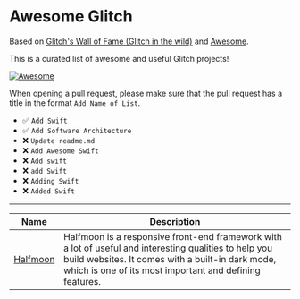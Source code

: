 # Awesome Glitch

Based on [Glitch's Wall of Fame (Glitch in the wild)](https://support.glitch.com/t/glitchs-wall-of-fame-glitch-in-the-wild/29536) and [Awesome](https://awesome.re/).

This is a curated list of awesome and useful Glitch projects!

[![Awesome](https://awesome.re/badge-flat2.svg)](https://awesome.re)

When opening a pull request, please make sure that the pull request has a title in the format `Add Name of List`.
- ✅ `Add Swift`
- ✅ `Add Software Architecture`
- ❌ `Update readme.md`
- ❌ `Add Awesome Swift`
- ❌ `Add swift`
- ❌ `add Swift`
- ❌ `Adding Swift`
- ❌ `Added Swift`

---

| Name | Description |
|------|-------------|
| [Halfmoon](https://www.gethalfmoon.com/) | Halfmoon is a responsive front-end framework with a lot of useful and interesting qualities to help you build websites. It comes with a built-in dark mode, which is one of its most important and defining features. |


